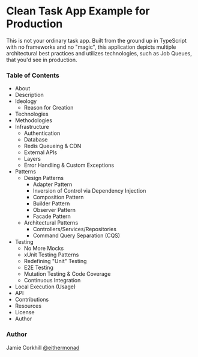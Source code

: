 # Clean Task App Example for Production

This is not your ordinary task app. Built from the ground up in TypeScript with no frameworks and no "magic", this application depicts multiple architectural best practices and utilizes technologies, such as Job Queues, that you'd see in production. 

### Table of Contents

- About
- Description
- Ideology
  - Reason for Creation
- Technologies
- Methodologies
- Infrastructure
  - Authentication
  - Database
  - Redis Queueing & CDN
  - External APIs
  - Layers
  - Error Handling & Custom Exceptions
- Patterns
  - Design Patterns
    - Adapter Pattern
    - Inversion of Control via Dependency Injection
    - Composition Pattern
    - Builder Pattern
    - Observer Pattern
    - Facade Pattern
  - Architectural Patterns
    - Controllers/Services/Repositories
    - Command Query Separation (CQS)
- Testing
  - No More Mocks
  - xUnit Testing Patterns
  - Redefining "Unit" Testing
  - E2E Testing
  - Mutation Testing & Code Coverage
  - Continuous Integration
- Local Execution (Usage)
- API
- Contributions
- Resources
- License
- Author

### Author

Jamie Corkhill [@eithermonad](https://twitter.com/eithermonad)

